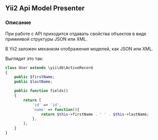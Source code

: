 ## Yii2 Api Model Presenter

### Описание

При работе с API приходится отдавать свойства объектов в виде примиивой структуры JSON или XML.

В Yii2 заложен механизм отображения моделей, как JSON или XML.

Выглядит это так:

```php
class User extends \yii\db\ActiveRecord
{
    public $firstName;
    public $lastName;

    public function fields()
    {
        return [
            'id' => 'id',
            'name' => function(){             
                return $this->firstName . ' ' . $this->lastName;
            },
        ];
    }
}
```